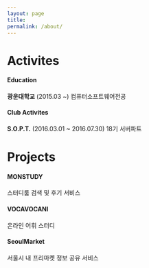 ```yaml
---
layout: page
title:
permalink: /about/
---
```


# Activites

#### Education

**광운대학교** (2015.03 ~)
컴퓨터소프트웨어전공

#### Club Activites

**S.O.P.T.** (2016.03.01 ~ 2016.07.30)
18기 서버파트

<div class='divider'></div>

# Projects

#### MONSTUDY
스터디룸 검색 및 후기 서비스


#### VOCAVOCANI
온라인 어휘 스터디

#### SeoulMarket
서울시 내 프리마켓 정보 공유 서비스
